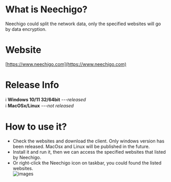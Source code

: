 
# What is Neechigo?

Neechigo could split the network data, only the specified websites will go by data encryption.

# Website

[https://www.neechigo.com](https://www.neechigo.com)

# Release Info
<g-emoji class="g-emoji" alias="information_source" fallback-src="https://github.githubassets.com/images/icons/emoji/unicode/2139.png">ℹ️</g-emoji> __Windows 10/11 32/64bit__  _---released_ <br>
<g-emoji class="g-emoji" alias="information_source" fallback-src="https://github.githubassets.com/images/icons/emoji/unicode/2139.png">ℹ️</g-emoji> __MacOSx/Linux__      _---not released_

# How to use it?

- Check the websites and download the client. Only windows version has been released. MacOsx and Linux will be published in the future.
- Install it and run it, then we can access the specified websites that listed by Neechigo. 
- Or right-click the Neechigo icon on taskbar, you could found the listed websites.<br>
![images](https://iili.io/bYPjdg.png)
